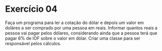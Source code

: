 # Exercício 04

Faça um programa para ler a cotação do dólar e depois um valor em doláres a ser comprado por uma pessoa em reais. 
Informar quantos reais a pessoa vai pagar pelos dólares, considerando ainda que a pessoa terá que pagar 6% de IOF sobre o valor em dólar. 
Criar uma classe para ser responsável pelos cálculos.
